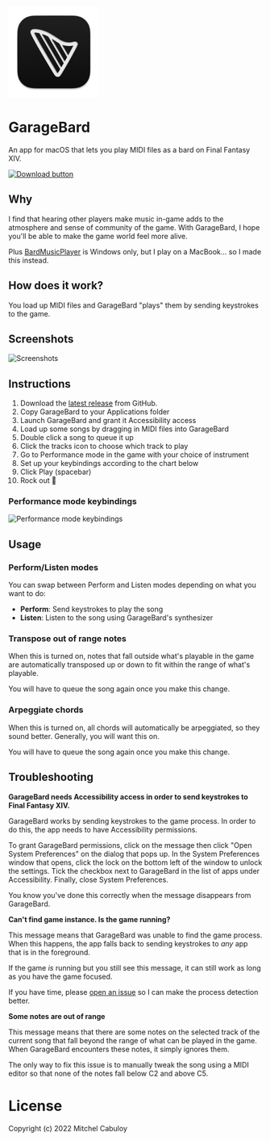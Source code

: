 <img width="180" src="./GarageBard/Assets.xcassets/AppIcon.appiconset/icon_256x256.png" alt="GarageBard icon">

# GarageBard

An app for macOS that lets you play MIDI files as a bard on Final Fantasy XIV.

<a href="https://github.com/mixxorz/GarageBard/releases/latest/download/GarageBard.dmg">
   <img width="150" src="https://user-images.githubusercontent.com/3102758/158105072-519b1bbe-2d58-4aa0-a534-f1858add2e9b.png" alt="Download button">
</a>

## Why

I find that hearing other players make music in-game adds to the atmosphere and
sense of community of the game. With GarageBard, I hope you'll be able to make
the game world feel more alive.

Plus [BardMusicPlayer](https://bardmusicplayer.com/) is Windows only, but I play
on a MacBook... so I made this instead.

## How does it work?

You load up MIDI files and GarageBard "plays" them by sending keystrokes to the game.

## Screenshots

![Screenshots](https://user-images.githubusercontent.com/3102758/158063994-fe2b0857-8a58-426b-ab85-68f0c9fa44fb.png)

## Instructions

1. Download the [latest release](https://github.com/mixxorz/GarageBard/releases/latest/download/GarageBard.dmg) from GitHub.
1. Copy GarageBard to your Applications folder
1. Launch GarageBard and grant it Accessibility access
1. Load up some songs by dragging in MIDI files into GarageBard
1. Double click a song to queue it up
1. Click the tracks icon to choose which track to play
1. Go to Performance mode in the game with your choice of instrument
1. Set up your keybindings according to the chart below
1. Click Play (spacebar)
1. Rock out 🤘

### Performance mode keybindings

![Performance mode keybindings](https://user-images.githubusercontent.com/3102758/158063314-6fcbc177-d41f-4fb5-bd04-8c24ea7040ee.png)

## Usage

### Perform/Listen modes

You can swap between Perform and Listen modes depending on what you want to do:

- **Perform**: Send keystrokes to play the song
- **Listen**: Listen to the song using GarageBard's synthesizer

### Transpose out of range notes

When this is turned on, notes that fall outside what's playable in the game are
automatically transposed up or down to fit within the range of what's playable.

You will have to queue the song again once you make this change.

### Arpeggiate chords

When this is turned on, all chords will automatically be arpeggiated, so they
sound better. Generally, you will want this on.

You will have to queue the song again once you make this change.

## Troubleshooting

**GarageBard needs Accessibility access in order to send keystrokes to Final Fantasy XIV.**

GarageBard works by sending keystrokes to the game process. In order to do this,
the app needs to have Accessibility permissions.

To grant GarageBard permissions, click on the message then click "Open System
Preferences" on the dialog that pops up. In the System Preferences window that
opens, click the lock on the bottom left of the window to unlock the settings.
Tick the checkbox next to GarageBard in the list of apps under Accessibility.
Finally, close System Preferences.

You know you've done this correctly when the message disappears from GarageBard.

**Can't find game instance. Is the game running?**

This message means that GarageBard was unable to find the game process. When
this happens, the app falls back to sending keystrokes to _any_ app that is in
the foreground.

If the game _is_ running but you still see this message, it can still work
as long as you have the game focused.

If you have time, please [open an issue](https://github.com/mixxorz/GarageBard/issues/new)
so I can make the process detection better.

**Some notes are out of range**

This message means that there are some notes on the selected track of the
current song that fall beyond the range of what can be played in the game. When
GarageBard encounters these notes, it simply ignores them.

The only way to fix this issue is to manually tweak the song using a MIDI editor
so that none of the notes fall below C2 and above C5.

# License

Copyright (c) 2022 Mitchel Cabuloy

